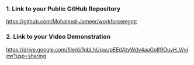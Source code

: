 ### 1. Link to your Public GitHub Repository
https://github.com/Mohamed-Jameer/workforcemgmt

### 2. Link to your Video Demonstration
https://drive.google.com/file/d/1qbLhUqwJpEEdAtyWdy4aaGolf9OuyH_V/view?usp=sharing  
